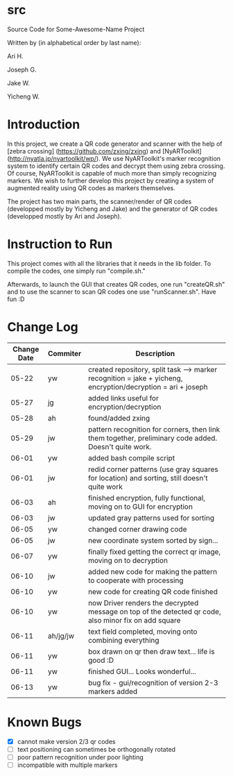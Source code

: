 # src
Source Code for Some-Awesome-Name Project

Written by (in alphabetical order by last name):

Ari H.

Joseph G.

Jake W.

Yicheng W.

# Introduction
In this project, we create a QR code generator and scanner with the help of
[zebra crossing] (https://github.com/zxing/zxing) and [NyARToolkit]
(http://nyatla.jp/nyartoolkit/wp/). We use NyARToolkit's marker recognition
system to identify certain QR codes and decrypt them using zebra crossing. Of
course, NyARToolkit is capable of much more than simply recognizing markers. We
wish to further develop this project by creating a system of augmented reality
using QR codes as markers themselves.

The project has two main parts, the scanner/render of QR codes (developped
mostly by Yicheng and Jake) and the generator of QR codes (developped mostly by
Ari and Joseph).

# Instruction to Run

This project comes with all the libraries that it needs in the lib folder. To
compile the codes, one simply run "compile.sh."

Afterwards, to launch the GUI that creates QR codes, one run "createQR.sh" and
to use the scanner to scan QR codes one use "runScanner.sh". Have fun :D

# Change Log
Change Date    |Commiter   |Description
--------|-----------|------------
05-22|yw|created repository, split task --> marker recognition = jake + yicheng, encryption/decryption = ari + joseph
05-27|jg|added links useful for encryption/decryption
05-28|ah|found/added zxing
05-29|jw|pattern recognition for corners, then link them together, preliminary code added. Doesn't quite work.
06-01|yw|added bash compile script
06-01|jw|redid corner patterns (use gray squares for location) and sorting, still doesn't quite work
06-03|ah|finished encryption, fully functional, moving on to GUI for encryption
06-03|jw|updated gray patterns used for sorting
06-05|yw|changed corner drawing code
06-05|jw|new coordinate system sorted by sign...
06-07|yw|finally fixed getting the correct qr image, moving on to decryption
06-10|jw|added new code for making the pattern to cooperate with processing
06-10|yw|new code for creating QR code finished
06-10|yw|now Driver renders the decrypted message on top of the detected qr code, also minor fix on add square
06-11|ah/jg/jw|text field completed, moving onto combining everything
06-11|yw|box drawn on qr then draw text... life is good :D
06-11|yw|finished GUI... Looks wonderful...
06-13|yw|bug fix - gui/recognition of version 2-3 markers added

# Known Bugs
* [x] cannot make version 2/3 qr codes
* [ ] text positioning can sometimes be orthogonally rotated
* [ ] poor pattern recognition under poor lighting
* [ ] incompatible with multiple markers
